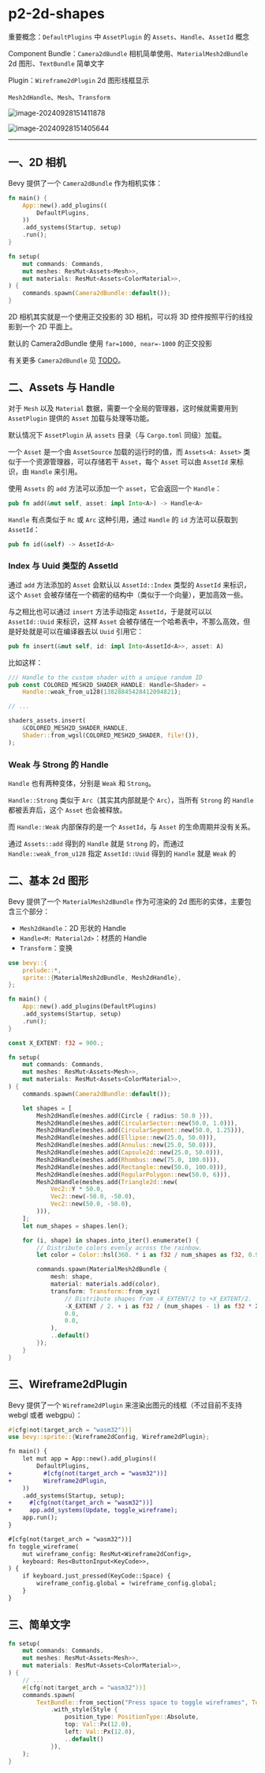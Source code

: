 # p2-2d-shapes

重要概念：`DefaultPlugins` 中 `AssetPlugin` 的 `Assets`、`Handle`、`AssetId` 概念

Component Bundle：`Camera2dBundle` 相机简单使用、`MaterialMesh2dBundle` 2d 图形、`TextBundle` 简单文字

Plugin：`Wireframe2dPlugin` 2d 图形线框显示

`Mesh2dHandle`、`Mesh`、`Transform`

![image-20240928151411878](./assets/image-20240928151411878.png)

![image-20240928151405644](./assets/image-20240928151405644.png)

---

## 一、2D 相机

Bevy 提供了一个 `Camera2dBundle` 作为相机实体：

```rust
fn main() {
    App::new().add_plugins((
        DefaultPlugins,
    ))
    .add_systems(Startup, setup)
    .run();
}

fn setup(
    mut commands: Commands,
    mut meshes: ResMut<Assets<Mesh>>,
    mut materials: ResMut<Assets<ColorMaterial>>,
) {
    commands.spawn(Camera2dBundle::default());
}
```

2D 相机其实就是一个使用正交投影的 3D 相机，可以将 3D 控件按照平行的线投影到一个 2D 平面上。

默认的 Camera2dBundle 使用 `far=1000, near=-1000` 的正交投影

有关更多 `Camera2dBundle` 见 [TODO]()。

## 二、Assets 与 Handle

对于 `Mesh` 以及 `Material` 数据，需要一个全局的管理器，这时候就需要用到 `AssetPlugin` 提供的 `Asset` 加载与处理等功能。

默认情况下 `AssetPlugin` 从 `assets` 目录（与 `Cargo.toml` 同级）加载。

一个 `Asset` 是一个由 `AssetSource` 加载的运行时的值，而 `Assets<A: Asset>` 类似于一个资源管理器，可以存储若干 `Asset`，每个 `Asset` 可以由 `AssetId` 来标识，由 `Handle` 来引用。

使用 `Assets` 的 `add` 方法可以添加一个 `asset`，它会返回一个 `Handle`：

```rust
pub fn add(&mut self, asset: impl Into<A>) -> Handle<A>
```

`Handle` 有点类似于 `Rc` 或 `Arc` 这种引用，通过 `Handle` 的 `id` 方法可以获取到 `AssetId`：

```rust
pub fn id(&self) -> AssetId<A>
```

### Index 与 Uuid 类型的 AssetId

通过 `add` 方法添加的 `Asset` 会默认以 `AssetId::Index` 类型的 `AssetId` 来标识，这个 `Asset` 会被存储在一个稠密的结构中（类似于一个向量），更加高效一些。

与之相比也可以通过 `insert` 方法手动指定 `AssetId`，于是就可以以 `AssetId::Uuid` 来标识，这样 `Asset` 会被存储在一个哈希表中，不那么高效，但是好处就是可以在编译器去以 `Uuid` 引用它：

```rust
pub fn insert(&mut self, id: impl Into<AssetId<A>>, asset: A)
```

比如这样：

```rust
/// Handle to the custom shader with a unique random ID
pub const COLORED_MESH2D_SHADER_HANDLE: Handle<Shader> =
    Handle::weak_from_u128(13828845428412094821);

// ...

shaders_assets.insert(
    &COLORED_MESH2D_SHADER_HANDLE,
    Shader::from_wgsl(COLORED_MESH2D_SHADER, file!()),
);
```

### Weak 与 Strong 的 Handle

`Handle` 也有两种变体，分别是 `Weak` 和 `Strong`。

`Handle::Strong` 类似于 `Arc`（其实其内部就是个 `Arc`），当所有 `Strong` 的 `Handle` 都被丢弃后，这个 `Asset` 也会被释放。

而 `Handle::Weak` 内部保存的是一个 `AssetId`，与 `Asset` 的生命周期并没有关系。

通过 `Assets::add` 得到的 `Handle` 就是 `Strong` 的，而通过 `Handle::weak_from_u128` 指定 `AssetId::Uuid` 得到的 `Handle` 就是 `Weak` 的

## 二、基本 2d 图形

Bevy 提供了一个 `MaterialMesh2dBundle` 作为可渲染的 2d 图形的实体，主要包含三个部分：

- `Mesh2dHandle`：2D 形状的 Handle
- `Handle<M: Material2d>`：材质的 Handle
- `Transform`：变换

```rust
use bevy::{
    prelude::*,
    sprite::{MaterialMesh2dBundle, Mesh2dHandle},
};

fn main() {
    App::new().add_plugins(DefaultPlugins)
    .add_systems(Startup, setup)
    .run();
}

const X_EXTENT: f32 = 900.;

fn setup(
    mut commands: Commands,
    mut meshes: ResMut<Assets<Mesh>>,
    mut materials: ResMut<Assets<ColorMaterial>>,
) {
    commands.spawn(Camera2dBundle::default());

    let shapes = [
        Mesh2dHandle(meshes.add(Circle { radius: 50.0 })),
        Mesh2dHandle(meshes.add(CircularSector::new(50.0, 1.0))),
        Mesh2dHandle(meshes.add(CircularSegment::new(50.0, 1.25))),
        Mesh2dHandle(meshes.add(Ellipse::new(25.0, 50.0))),
        Mesh2dHandle(meshes.add(Annulus::new(25.0, 50.0))),
        Mesh2dHandle(meshes.add(Capsule2d::new(25.0, 50.0))),
        Mesh2dHandle(meshes.add(Rhombus::new(75.0, 100.0))),
        Mesh2dHandle(meshes.add(Rectangle::new(50.0, 100.0))),
        Mesh2dHandle(meshes.add(RegularPolygon::new(50.0, 6))),
        Mesh2dHandle(meshes.add(Triangle2d::new(
            Vec2::Y * 50.0,
            Vec2::new(-50.0, -50.0),
            Vec2::new(50.0, -50.0),
        ))),
    ];
    let num_shapes = shapes.len();

    for (i, shape) in shapes.into_iter().enumerate() {
        // Distribute colors evenly across the rainbow.
        let color = Color::hsl(360. * i as f32 / num_shapes as f32, 0.95, 0.7);

        commands.spawn(MaterialMesh2dBundle {
            mesh: shape,
            material: materials.add(color),
            transform: Transform::from_xyz(
                // Distribute shapes from -X_EXTENT/2 to +X_EXTENT/2.
                -X_EXTENT / 2. + i as f32 / (num_shapes - 1) as f32 * X_EXTENT,
                0.0,
                0.0,
            ),
            ..default()
        });
    }
}
```

## 三、Wireframe2dPlugin

Bevy 提供了一个 `Wireframe2dPlugin` 来渲染出图元的线框（不过目前不支持 webgl 或者 webgpu）：

```rust
#[cfg(not(target_arch = "wasm32"))]
use bevy::sprite::{Wireframe2dConfig, Wireframe2dPlugin};
```

```diff
fn main() {
    let mut app = App::new().add_plugins((
        DefaultPlugins,
+         #[cfg(not(target_arch = "wasm32"))]
+         Wireframe2dPlugin,
    ))
    .add_systems(Startup, setup);
+     #[cfg(not(target_arch = "wasm32"))]
+     app.add_systems(Update, toggle_wireframe);
    app.run();
}

#[cfg(not(target_arch = "wasm32"))]
fn toggle_wireframe(
    mut wireframe_config: ResMut<Wireframe2dConfig>,
    keyboard: Res<ButtonInput<KeyCode>>,
) {
    if keyboard.just_pressed(KeyCode::Space) {
        wireframe_config.global = !wireframe_config.global;
    }
}
```

## 三、简单文字

```rust
fn setup(
    mut commands: Commands,
    mut meshes: ResMut<Assets<Mesh>>,
    mut materials: ResMut<Assets<ColorMaterial>>,
) {
    // ...
    #[cfg(not(target_arch = "wasm32"))]
    commands.spawn(
        TextBundle::from_section("Press space to toggle wireframes", TextStyle::default())
            .with_style(Style {
                position_type: PositionType::Absolute,
                top: Val::Px(12.0),
                left: Val::Px(12.0),
                ..default()
            }),
    );
}
```

